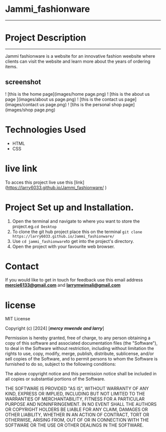 # Jammi_fashionware

---

# Project Description

---

Jammi fashionware is a website for an innovative fashion weebsite where clients can visit the website and learn more about the years of ordering items.



## screenshot
! [this is the home page](images/home page.png)
! [this is the about us page ](images/about us page.png)
! [this is the contact us page](images/contact us page.png)
! [tihs is the personal shop page](images/shop page.png)




# Technologies Used

- HTML
- CSS

# live link

To acces this project live use this [link] (https://larry6033.github.io/Jammi_fashionware/
)

# Project Set up and Installation.

1. Open the terminal and navigate to where you want to store the project.eg.`cd Desktop`
2. To clone the git hub project place this on the terminal `git clone https://larry6033.github.io/Jammi_fashionware/
`
3. Use `cd jammi_fashionware`to get into the project's directory.
4. Open the project with your favourite web browser.

# Contact

If you would like to get in touch for feedback use this email address **mercie6133@gmail.com** and **larrymwimali@gmail.com**

# license

MIT License

Copyright (c) [2024] [***mercy mwende and larry***]

Permission is hereby granted, free of charge, to any person obtaining a copy
of this software and associated documentation files (the "Software"), to deal
in the Software without restriction, including without limitation the rights
to use, copy, modify, merge, publish, distribute, sublicense, and/or sell
copies of the Software, and to permit persons to whom the Software is
furnished to do so, subject to the following conditions:

The above copyright notice and this permission notice shall be included in all
copies or substantial portions of the Software.

THE SOFTWARE IS PROVIDED "AS IS", WITHOUT WARRANTY OF ANY KIND, EXPRESS OR
IMPLIED, INCLUDING BUT NOT LIMITED TO THE WARRANTIES OF MERCHANTABILITY,
FITNESS FOR A PARTICULAR PURPOSE AND NONINFRINGEMENT. IN NO EVENT SHALL THE
AUTHORS OR COPYRIGHT HOLDERS BE LIABLE FOR ANY CLAIM, DAMAGES OR OTHER
LIABILITY, WHETHER IN AN ACTION OF CONTRACT, TORT OR OTHERWISE, ARISING FROM,
OUT OF OR IN CONNECTION WITH THE SOFTWARE OR THE USE OR OTHER DEALINGS IN THE
SOFTWARE.

